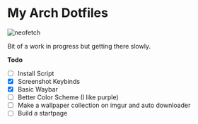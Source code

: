 # My Arch Dotfiles

![neofetch](https://i.imgur.com/K1JJabk.png)

Bit of a work in progress but getting there slowly.

**Todo**

- [ ] Install Script
- [x] Screenshot Keybinds
- [x] Basic Waybar
- [ ] Better Color Scheme (I like purple)
- [ ] Make a wallpaper collection on imgur and auto downloader
- [ ] Build a startpage
